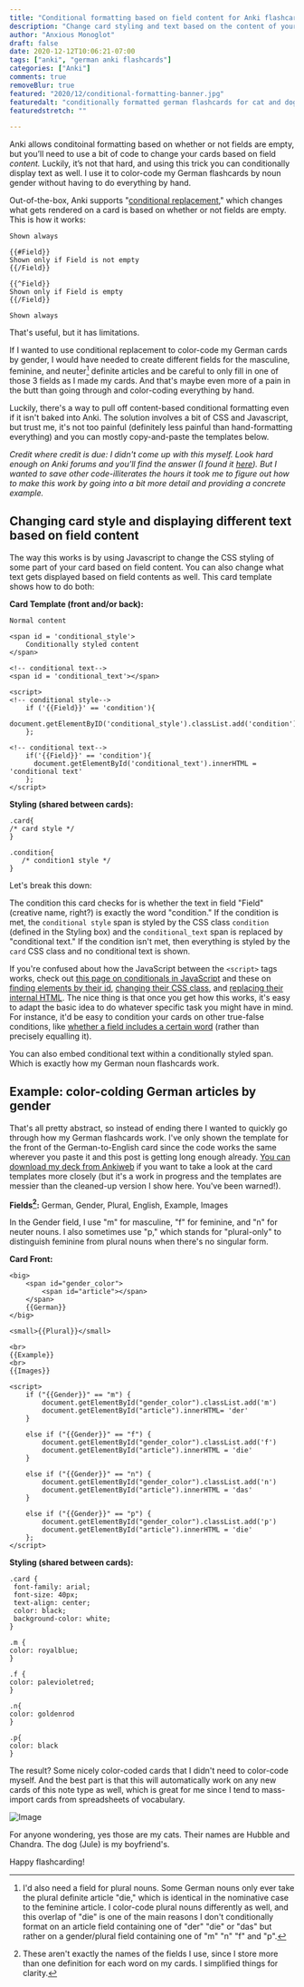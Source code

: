 ```yaml
---
title: "Conditional formatting based on field content for Anki flashcards"
description: "Change card styling and text based on the content of your note fields, not just whether they're empty or not empty"
author: "Anxious Monoglot"
draft: false
date: 2020-12-12T10:06:21-07:00
tags: ["anki", "german anki flashcards"]
categories: ["Anki"]
comments: true
removeBlur: true
featured: "2020/12/conditional-formatting-banner.jpg"
featuredalt: "conditionally formatted german flashcards for cat and dog"
featuredstretch: ""

---
```


Anki allows conditoinal formatting based on whether or not fields are  empty, but you’ll need to use a bit of code to change your cards based on field *content.* Luckily, it’s not that hard, and using this trick you can conditionally display text as well. I use it to color-code my German flashcards by noun gender without having to do everything by hand.

Out-of-the-box, Anki supports "[conditional replacement](https://docs.ankiweb.net/#/templates/generation?id=conditional-replacement)," which changes what gets rendered on a card is based on whether or not fields are empty. This is how it works:

``` 
Shown always

{{#Field}}
Shown only if Field is not empty
{{/Field}}

{{^Field}}
Shown only if Field is empty
{{/Field}}

Shown always
```

That's useful, but it has limitations.  

If I wanted to use conditional replacement to color-code my German cards by gender, I would have needed to create different fields for the masculine, feminine, and neuter[^1] definite articles and be careful to only fill in one of those 3 fields as I made my cards. And that's maybe even more of a pain in the butt than going through and color-coding everything by hand.

Luckily, there's a way to pull off content-based conditional formatting even if it isn't baked into Anki.  The solution involves a bit of CSS and Javascript, but trust me, it's not too painful (definitely less painful than hand-formatting everything) and you can mostly copy-and-paste the templates below.

*Credit where credit is due: I didn't come up with this myself. Look hard enough on Anki forums and you'll find the answer (I found it [here](https://anki.tenderapp.com/discussions/ankidesktop/21132-conditional-formatting-based-on-deck#comment_41634514)). But I wanted to save other code-illiterates the hours it took me to figure out how to make this work by going into a bit more detail and providing a concrete example.*

## Changing card style and displaying different text based on field content

The way this works is by using Javascript to change the CSS styling of some part of your card based on field content. You can also change what text gets displayed based on field contents as well. This card template shows how to do both:

**Card Template (front and/or back):**

```
Normal content

<span id = 'conditional_style'>
    Conditionally styled content
</span>

<!-- conditional text-->
<span id = 'conditional_text'></span>

<script>
<!-- conditional style-->	
    if ('{{Field}}' == 'condition'){
      document.getElementByID('conditional_style').classList.add('condition')
    };

<!-- conditional text-->
    if('{{Field}}' == 'condition'){
      document.getElementById('conditional_text').innerHTML = 'conditional text'
    };
</script>
```

**Styling (shared between cards):**

```
.card{
/* card style */
}

.condition{
   /* condition1 style */
}
```

Let's break this down:

The condition this card checks for is whether the text in field "Field" (creative name, right?) is exactly the word "condition."  If the condition is met, the `conditional style` span is styled by the CSS class `condition` (defined in the Styling box) and the `conditional_text` span is replaced by "conditional text." If the condition isn't met, then everything is styled by the `card` CSS class and no conditional text is shown.

If you're confused about how the JavaScript between the `<script>` tags works, check out [this page on conditionals in JavaScript](https://developer.mozilla.org/en-US/docs/Learn/JavaScript/Building_blocks/conditionals) and these on [finding elements by their id](https://www.w3schools.com/jsref/met_document_getelementbyid.asp), [changing their CSS class](https://www.w3schools.com/jsref/prop_element_classlist.asp), and [replacing their internal HTML](https://www.w3schools.com/js/js_htmldom_html.asp). The nice thing is that once you get how this works, it's easy to adapt the basic idea to do whatever specific task you might have in mind. For instance, it'd be easy to condition your cards on other true-false conditions, like [whether a field includes a certain word](https://www.w3schools.com/jsref/jsref_includes.asp) (rather than precisely equalling it). 

You can also embed conditional text within a conditionally styled span. Which is exactly how my German noun flashcards work.

## Example: color-colding German articles by gender

That's all pretty abstract, so instead of ending there I wanted to quickly go through how my German flashcards work. I've only shown the template for the front of the German-to-English card since the code works the same wherever you paste it and this post is getting long enough already. [You can download my deck from Ankiweb](https://ankiweb.net/shared/info/1877324510) if you want to take a look at the card templates more closely (but it's a work in progress and the templates are messier than the cleaned-up version I show here. You've been warned!).

**Fields[^2]:** German, Gender, Plural, English, Example, Images

In the Gender field, I use "m" for masculine, "f" for feminine, and "n" for neuter nouns. I also sometimes use "p," which stands for "plural-only" to distinguish feminine from plural nouns when there's no singular form.

**Card Front:**

```
<big>
    <span id="gender_color">
        <span id="article"></span>
    </span>
    {{German}}
</big>

<small>{{Plural}}</small>

<br>
{{Example}}
<br>
{{Images}}

<script>
    if ("{{Gender}}" == "m") {
        document.getElementById("gender_color").classList.add('m')
        document.getElementById("article").innerHTML= 'der'
    }
    
    else if ("{{Gender}}" == "f") {
        document.getElementById("gender_color").classList.add('f')
        document.getElementById("article").innerHTML = 'die'
    }

    else if ("{{Gender}}" == "n") {
        document.getElementById("gender_color").classList.add('n')
        document.getElementById("article").innerHTML = 'das'
    }

    else if ("{{Gender}}" == "p") {
        document.getElementById("gender_color").classList.add('p')
        document.getElementById("article").innerHTML = 'die'
    };
</script>
```

**Styling (shared between cards):**

```
.card {
 font-family: arial;
 font-size: 40px;
 text-align: center;
 color: black;
 background-color: white;
}

.m {
color: royalblue;
}

.f {
color: palevioletred;
}

.n{
color: goldenrod
}

.p{
color: black
}
```

The result? Some nicely color-coded cards that I didn't need to color-code myself. And the best part is that this will automatically work on any new cards of this note type as well, which is great for me since I tend to mass-import cards from spreadsheets of vocabulary.

![Image](/img/2020/12/conditional-formatting-example-cards.png)

For anyone wondering, yes those are my cats. Their names are Hubble and Chandra. The dog (Jule) is my boyfriend's.

Happy flashcarding!

[^1]: I'd also need a field for plural nouns. Some German nouns only ever take the plural definite article "die," which is identical in the nominative case to the feminine article. I color-code plural nouns differently as well, and this overlap of "die" is one of the main reasons I don't conditionally format on an article field containing one of "der" "die" or "das" but rather on a gender/plural field containing one of "m" "n" "f" and "p". 
[^2]: These aren't exactly the names of the fields I use, since I store more than one definition for each word on my cards. I simplified things for clarity.